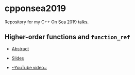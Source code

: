 # cpponsea2019
Repository for my C++ On Sea 2019 talks.

## Higher-order functions and `function_ref`

* [Abstract](https://cpponsea.uk/sessions/higher-order-functions-and-function_ref.html)

* [Slides](https://github.com/SuperV1234/cpponsea2019/blob/master/slides.pdf)

* [~YouTube video~](TODO)

